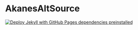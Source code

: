 # AkanesAltSource

[![Deploy Jekyll with GitHub Pages dependencies preinstalled](https://github.com/AkaneDev/akanedev.github.io/actions/workflows/jekyll-gh-pages.yml/badge.svg)](https://github.com/AkaneDev/akanedev.github.io/actions/workflows/jekyll-gh-pages.yml)
